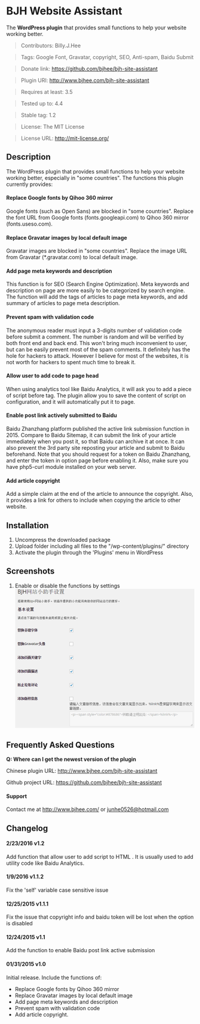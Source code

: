 # BJH Website Assistant
The **WordPress plugin** that provides small functions to help your website working better.

>Contributors:      Billy.J.Hee

>Tags:              Google Font, Gravatar, copyright, SEO, Anti-spam, Baidu Submit

>Donate link:       https://github.com/bjhee/bjh-site-assistant

>Plugin URI:        http://www.bjhee.com/bjh-site-assistant

>Requires at least: 3.5

>Tested up to:      4.4

>Stable tag:        1.2

>License:           The MIT License

>License URL:       http://mit-license.org/

## Description
The WordPress plugin that provides small functions to help your website working better, especially in "some countries". The functions this plugin currently provides:

#### Replace Google fonts by Qihoo 360 mirror
Google fonts (such as Open Sans) are blocked in "some countries". Replace the font URL from Google fonts (fonts.googleapi.com) to Qihoo 360 mirror (fonts.useso.com).

#### Replace Gravatar images by local default image
Gravatar images are blocked in "some countries". Replace the image URL from Gravatar (*.gravatar.com) to local default image.

#### Add page meta keywords and description
This function is for SEO (Search Engine Optimization). Meta keywords and description on page are more easily to be categorized by search engine. The function will add the tags of articles to page meta keywords, and add summary of articles to page meta description.

#### Prevent spam with validation code
The anonymous reader must input a 3-digits number of validation code before submit a comment. The number is random and will be verified by both front end and back end. This won't bring much inconvenient to user, but can be easily prevent most of the spam comments. It definitely has the hole for hackers to attack. However I believe for most of the websites, it is not worth for hackers to spent much time to break it.

#### Allow user to add code to page head
When using analytics tool like Baidu Analytics, it will ask you to add a piece of script before </head> tag. The plugin allow you to save the content of script on configuration, and it will automatically put it to page.

#### Enable post link actively submitted to Baidu
Baidu Zhanzhang platform published the active link submission function in 2015. Compare to Baidu Sitemap, it can submit the link of your article immediately when you post it, so that Baidu can archive it at once. It can also prevent the 3rd party site reposting your article and submit to Baidu beforehand. Note that you should request for a token on Baidu Zhanzhang, and enter the token in option page before enabling it. Also, make sure you have php5-curl module installed on your web server.

#### Add article copyright
Add a simple claim at the end of the article to announce the copyright. Also, it provides a link for others to include when copying the article to other website.

## Installation
1. Uncompress the downloaded package
2. Upload folder including all files to the "/wp-content/plugins/" directory
3. Activate the plugin through the 'Plugins' menu in WordPress

## Screenshots
1. Enable or disable the functions by settings
![Function Settings](/screenshot-1.png "BJH Website Assistant Settings")

## Frequently Asked Questions
**Q: Where can I get the newest version of the plugin**

Chinese plugin URL: http://www.bjhee.com/bjh-site-assistant

Github project URL: https://github.com/bjhee/bjh-site-assistant

#### Support
Contact me at http://www.bjhee.com/ or junhe0526@hotmail.com

## Changelog
#### 2/23/2016 v1.2
Add function that allow user to add script to HTML <head>. It is usually used to add utility code like Baidu Analytics.

#### 1/9/2016 v1.1.2
Fix the 'self' variable case sensitive issue

#### 12/25/2015 v1.1.1
Fix the issue that copyright info and baidu token will be lost when the option is disabled

#### 12/24/2015 v1.1
Add the function to enable Baidu post link active submission

#### 01/31/2015 v1.0
Initial release. Include the functions of:
* Replace Google fonts by Qihoo 360 mirror
* Replace Gravatar images by local default image
* Add page meta keywords and description
* Prevent spam with validation code
* Add article copyright.
